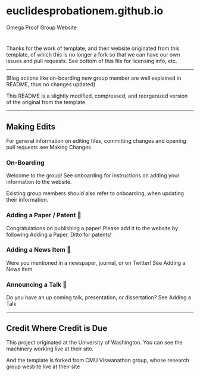 # euclidesprobationem.github.io
Omega Proof Group Website

#
Thanks for the work of template, and their website originated from this template, of which this is no longer a fork so that we can have our own issues and pull requests. See bottom of this file for licensing info, etc.

***

(Blog actions like on-boarding new group member are well explained in README, thus no changes updated)

This README is a slightly modified, compressed, and reorganized version of the original from the template.

***

## Making Edits

For general information on editing files, committing changes and opening pull requests see Making Changes

### On-Boarding

Welcome to the group! See onboarding for instructions on adding your information to the website.

Existing group members should also refer to onboarding, when updating their information.

### Adding a Paper / Patent 📄

Congratulations on publishing a paper! Please add it to the website by following Adding a Paper. Ditto for patents!

### Adding a News Item 📰

Were you mentioned in a newspaper, journal, or on Twitter! See Adding a News Item

### Announcing a Talk 📣

Do you have an up coming talk, presentation, or dissertation? See Adding a Talk

***

## Credit Where Credit is Due

This project originated at the University of Washington. You can see the machinery working live at their site.

And the template is forked from CMU Viswanathan group, whose research group wesbite live at their site
